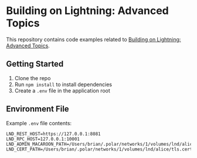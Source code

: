# Building on Lightning: Advanced Topics

This repository contains code examples related to [Building on Lightning: Advanced Topics](https://bmancini55.github.io/building-lightning/advanced/intro.html).

## Getting Started

1. Clone the repo
1. Run `npm install` to install dependencies
1. Create a `.env` file in the application root

## Environment File

Example `.env` file contents:

```
LND_REST_HOST=https://127.0.0.1:8081
LND_RPC_HOST=127.0.0.1:10001
LND_ADMIN_MACAROON_PATH=/Users/brian/.polar/networks/1/volumes/lnd/alice/data/chain/bitcoin/regtest/admin.macaroon
LND_CERT_PATH=/Users/brian/.polar/networks/1/volumes/lnd/alice/tls.cert
```
